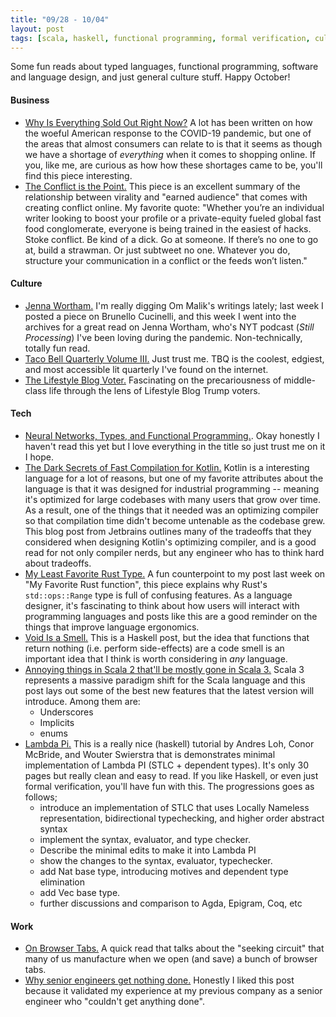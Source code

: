 ```yaml
---
title: "09/28 - 10/04"
layout: post
tags: [scala, haskell, functional programming, formal verification, culture, programming languages, rust, neural networks, types, literature, working]
---
```


Some fun reads about typed languages, functional programming, software and language design, and just general culture stuff.  Happy October!

#### Business

* [Why Is Everything Sold Out Right Now?](https://www.theatlantic.com/technology/archive/2020/09/pandemic-broke-online-shopping/616353/)  A lot has been written on how the woeful American response to the COVID-19 pandemic, but one of the areas that almost consumers can relate to is that it seems as though we have a shortage of _everything_ when it comes to shopping online.  If you, like me, are curious as how how these shortages came to be, you'll find this piece interesting.
* [The Conflict is the Point.](https://themargins.substack.com/p/the-conflict-is-the-point)  This piece is an excellent summary of the relationship between virality and "earned audience" that comes with creating conflict online.  My favorite quote: "Whether you’re an individual writer looking to boost your profile or a private-equity fueled global fast food conglomerate, everyone is being trained in the easiest of hacks. Stoke conflict. Be kind of a dick. Go at someone. If there’s no one to go at, build a strawman. Or just subtweet no one. Whatever you do, structure your communication in a conflict or the feeds won’t listen."

#### Culture

* [Jenna Wortham.](https://om.co/2015/03/03/jenna-wortham-new-york-times-writer/)  I'm really digging Om Malik's writings lately; last week I posted a piece on Brunello Cucinelli, and this week I went into the archives for a great read on Jenna Wortham, who's NYT podcast (_Still Processing_) I've been loving during the pandemic.  Non-technically, totally fun read.
* [Taco Bell Quarterly Volume III.](https://tacobellquarterly.org/volume-3-fall-2020/)  Just trust me.  TBQ is the coolest, edgiest, and most accessible lit quarterly I've found on the internet.
* [The Lifestyle Blog Voter.](https://annehelen.substack.com/p/the-lifestyle-blog-voter)  Fascinating on the precariousness of middle-class life through the lens of Lifestyle Blog Trump voters.

#### Tech

* [Neural Networks, Types, and Functional Programming.](http://colah.github.io/posts/2015-09-NN-Types-FP/).  Okay honestly I haven't read this yet but I love everything in the title so just trust me on it I hope.
* [The Dark Secrets of Fast Compilation for Kotlin.](https://blog.jetbrains.com/kotlin/2020/09/the-dark-secrets-of-fast-compilation-for-kotlin/)  Kotlin is a interesting language for a lot of reasons, but one of my favorite attributes about the language is that it was designed for industrial programming -- meaning it's optimized for large codebases with many users that grow over time.  As a result, one of the things that it needed was an optimizing compiler so that compilation time didn't become untenable as the codebase grew.  This blog post from Jetbrains outlines many of the tradeoffs that they considered when designing Kotlin's optimizing compiler, and is a good read for not only compiler nerds, but any engineer who has to think hard about tradeoffs.
* [My Least Favorite Rust Type.](https://ridiculousfish.com/blog/posts/least-favorite-rust-type.html)  A fun counterpoint to my post last week on "My Favorite Rust function", this piece explains why Rust's `std::ops::Range` type is full of confusing features.  As a language designer, it's fascinating to think about how users will interact with programming languages and posts like this are a good reminder on the things that improve language ergonomics.  
* [Void Is a Smell.](https://tech.freckle.com/2020/09/23/void-is-a-smell/)  This is a Haskell post, but the idea that functions that return nothing (i.e. perform side-effects) are a code smell is an important idea that I think is worth considering in _any_ language.
* [Annoying things in Scala 2 that'll be mostly gone in Scala 3.](https://blog.softwaremill.com/annoying-things-in-scala-2-thatll-be-mostly-gone-in-scala-3-e1479a6d855c)  Scala 3 represents a massive paradigm shift for the Scala language and this post lays out some of the best new features that the latest version will introduce.  Among them are:
  * Underscores
  * Implicits
  * enums
* [Lambda Pi.](https://www.andres-loeh.de/LambdaPi/LambdaPi.pdf)  This is a really nice (haskell) tutorial by Andres Loh, Conor McBride, and Wouter Swierstra that is demonstrates minimal implementation of Lambda PI (STLC + dependent types).  It's only 30 pages but really clean and easy to read.  If you like Haskell, or even just formal verification, you'll have fun with this.  The progressions goes as follows;
  * introduce an implementation of STLC that uses Locally Nameless representation, bidirectional typechecking, and higher order abstract syntax
  * implement the syntax, evaluator, and type checker.
  * Describe the minimal edits to make it into Lambda PI
  * show the changes to the syntax, evaluator, typechecker.
  * add Nat base type, introducing motives and dependent type elimination
  * add Vec base type.
  * further discussions and comparison to Agda, Epigram, Coq, etc

#### Work

* [On Browser Tabs.](https://abuqader.substack.com/p/on-browser-tabs)  A quick read that talks about the "seeking circuit" that many of us manufacture when we open (and save) a bunch of browser tabs.
* [Why senior engineers get nothing done.](https://swizec.com/blog/why-senior-engineers-get-nothing-done/)  Honestly I liked this post because it validated my experience at my previous company as a senior engineer who "couldn't get anything done".  
  